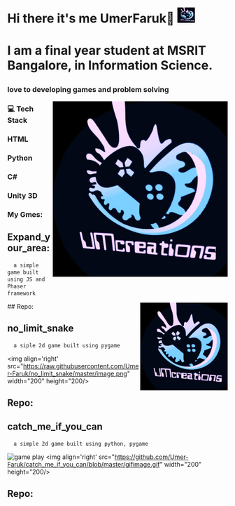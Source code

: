 <h1> Hi there it's me UmerFaruk👋 <img src="/Companylogo.jpeg" width="40" height="35"><h1>


  I am a final year student at MSRIT Bangalore, in Information Science.  
  ### love to developing games and problem solving 
  <img align='right' src="/Companylogo.jpeg" width="400">
  
 ###  :computer: Tech Stack 
 ###                        HTML 
 ###                        Python
 ###                        C#
 ###                        Unity 3D
 
 
 
 
 
 
 
 ###  My Gmes:
 
 ## Expand_your_area:
      a simple game built using JS and Phaser framework
 
 <img align='right' src="/Companylogo.jpeg" width="200">
 ## Repo:
 
 ## no_limit_snake
      a siple 2d game built using pygame
      
 <img align='right' src="https://raw.githubusercontent.com/Umer-Faruk/no_limit_snake/master/image.png" width="200" height="200/>
 ## Repo:
  
  ## catch_me_if_you_can
      a simple 2d game built using python, pygame
 ![game play](https://github.com/Umer-Faruk/catch_me_if_you_can/blob/master/gifimage.gif)
 <img align='right' src="https://github.com/Umer-Faruk/catch_me_if_you_can/blob/master/gifimage.gif" width="200" height="200/>
 ## Repo:
  
      
  
      
 
  
      
      
 
  
  

 
 





